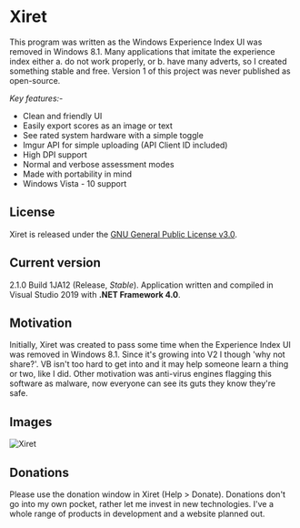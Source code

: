 # Xiret
This program was written as the Windows Experience Index UI was removed in Windows 8.1. Many applications that imitate the experience index either a. do not work properly, or b. have many adverts, so I created something stable and free. Version 1 of this project was never published as open-source.

_Key features:-_
 - Clean and friendly UI
 - Easily export scores as an image or text
 - See rated system hardware with a simple toggle
 - Imgur API for simple uploading (API Client ID included)
 - High DPI support
 - Normal and verbose assessment modes
 - Made with portability in mind
 - Windows Vista - 10 support

## License
Xiret is released under the [GNU General Public License v3.0](https://choosealicense.com/licenses/gpl-3.0/).

## Current version
2.1.0 Build 1JA12 (Release, *Stable*). Application written and compiled in Visual Studio 2019 with **.NET Framework 4.0**.

## Motivation
Initially, Xiret was created to pass some time when the Experience Index UI was removed in Windows 8.1. Since it's growing into V2 I though 'why not share?'. VB isn't too hard to get into and it may help someone learn a thing or two, like I did. Other motivation was anti-virus engines flagging this software as malware, now everyone can see its guts they know they're safe.

## Images
![Xiret](https://bitmight.uk/software/xiret/resources/images/xiretapp.png)

## Donations
Please use the donation window in Xiret (Help > Donate). Donations don't go into my own pocket, rather let me invest in new technologies. I've a whole range of products in development and a website planned out.
